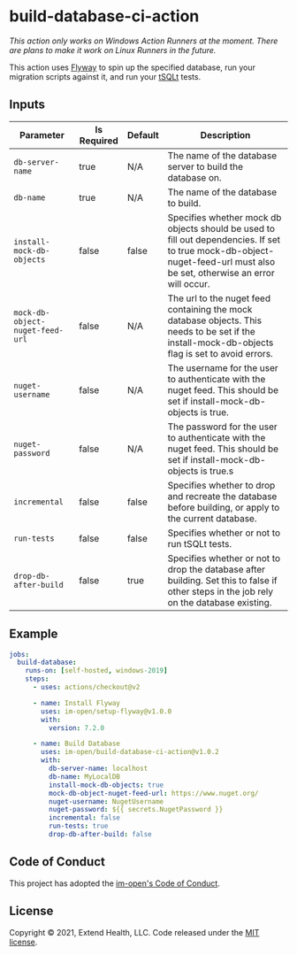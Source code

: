 # build-database-ci-action

_This action only works on Windows Action Runners at the moment. There are plans to make it work on Linux Runners in the future._

This action uses [Flyway](https://flywaydb.org/) to spin up the specified database, run your migration scripts against it, and run your [tSQLt](https://tsqlt.org/) tests.

## Inputs
| Parameter                       | Is Required  | Default | Description  |
| --------------------------------|--------------|---------|--------------|
| `db-server-name`                | true         | N/A     | The name of the database server to build the database on. |
| `db-name`                       | true         | N/A     | The name of the database to build. |
| `install-mock-db-objects`       | false        | false   | Specifies whether mock db objects should be used to fill out dependencies. If set to true mock-db-object-nuget-feed-url must also be set, otherwise an error will occur. |
| `mock-db-object-nuget-feed-url` | false        | N/A     | The url to the nuget feed containing the mock database objects. This needs to be set if the install-mock-db-objects flag is set to avoid errors. |
| `nuget-username`                | false        | N/A     | The username for the user to authenticate with the nuget feed. This should be set if install-mock-db-objects is true. |
| `nuget-password`                | false        | N/A     | The password for the user to authenticate with the nuget feed. This should be set if install-mock-db-objects is true.s |
| `incremental`                   | false        | false   | Specifies whether to drop and recreate the database before building, or apply to the current database. |
| `run-tests`                     | false        | false   | Specifies whether or not to run tSQLt tests. |
| `drop-db-after-build`           | false        | true    | Specifies whether or not to drop the database after building. Set this to false if other steps in the job rely on the database existing. |

## Example

```yml
jobs:
  build-database:
    runs-on: [self-hosted, windows-2019]
    steps:
      - uses: actions/checkout@v2

      - name: Install Flyway
        uses: im-open/setup-flyway@v1.0.0
        with:
          version: 7.2.0

      - name: Build Database
        uses: im-open/build-database-ci-action@v1.0.2
        with:
          db-server-name: localhost
          db-name: MyLocalDB
          install-mock-db-objects: true
          mock-db-object-nuget-feed-url: https://www.nuget.org/
          nuget-username: NugetUsername
          nuget-password: ${{ secrets.NugetPassword }}
          incremental: false
          run-tests: true
          drop-db-after-build: false
```


## Code of Conduct

This project has adopted the [im-open's Code of Conduct](https://github.com/im-open/.github/blob/master/CODE_OF_CONDUCT.md).

## License

Copyright &copy; 2021, Extend Health, LLC. Code released under the [MIT license](LICENSE).
